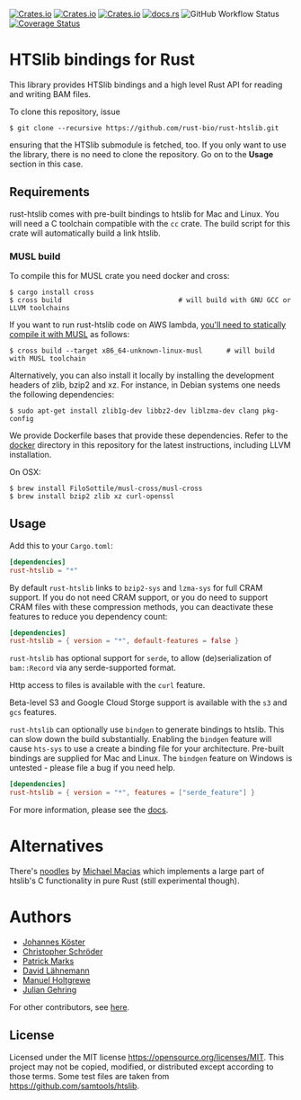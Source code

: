 [![Crates.io](https://img.shields.io/crates/d/rust-htslib.svg)](https://crates.io/crates/rust-htslib)
[![Crates.io](https://img.shields.io/crates/v/rust-htslib.svg)](https://crates.io/crates/rust-htslib)
[![Crates.io](https://img.shields.io/crates/l/rust-htslib.svg)](https://crates.io/crates/rust-htslib)
[![docs.rs](https://docs.rs/rust-htslib/badge.svg)](https://docs.rs/rust-htslib)
![GitHub Workflow Status](https://img.shields.io/github/workflow/status/rust-bio/rust-htslib/CI/master?label=tests)
[![Coverage Status](https://coveralls.io/repos/github/rust-bio/rust-htslib/badge.svg?branch=master)](https://coveralls.io/github/rust-bio/rust-htslib?branch=master)

# HTSlib bindings for Rust

This library provides HTSlib bindings and a high level Rust API for reading and writing BAM files.

To clone this repository, issue

```shell
$ git clone --recursive https://github.com/rust-bio/rust-htslib.git
```

ensuring that the HTSlib submodule is fetched, too.
If you only want to use the library, there is no need to clone the repository. Go on to the **Usage** section in this case.

## Requirements

rust-htslib comes with pre-built bindings to htslib for Mac and Linux. You will need a C toolchain compatible with the `cc` crate. The build script for this crate will automatically build a link htslib.


### MUSL build
To compile this for MUSL crate you need docker and cross:

```shell
$ cargo install cross
$ cross build 				              # will build with GNU GCC or LLVM toolchains
```

If you want to run rust-htslib code on AWS lambda, [you'll need to statically compile it with MUSL](https://github.com/awslabs/aws-lambda-rust-runtime/issues/17#issuecomment-577490373) as follows:

```shell
$ cross build --target x86_64-unknown-linux-musl      # will build with MUSL toolchain
```

Alternatively, you can also install it locally by installing the development headers of zlib, bzip2 and xz. For instance, in Debian systems one needs the following dependencies:

```shell
$ sudo apt-get install zlib1g-dev libbz2-dev liblzma-dev clang pkg-config
```

We provide Dockerfile bases that provide these dependencies. Refer to the [docker](https://github.com/rust-bio/rust-htslib/tree/master/docker) directory in this repository for the latest instructions, including LLVM installation.

On OSX:

```shell
$ brew install FiloSottile/musl-cross/musl-cross
$ brew install bzip2 zlib xz curl-openssl
```

## Usage

Add this to your `Cargo.toml`:
```toml
[dependencies]
rust-htslib = "*"
```

By default `rust-htslib` links to `bzip2-sys` and `lzma-sys` for full CRAM support. If you do not need CRAM support, or you do need to support CRAM files
with these compression methods, you can deactivate these features to reduce you dependency count:

```toml
[dependencies]
rust-htslib = { version = "*", default-features = false }
```

`rust-htslib` has optional support for `serde`, to allow (de)serialization of `bam::Record` via any serde-supported format.

Http access to files is available with the `curl` feature.

Beta-level S3 and Google Cloud Storge support is available with the `s3` and `gcs` features.

`rust-htslib` can optionally use `bindgen` to generate bindings to htslib. This can slow down the build substantially. Enabling the `bindgen` feature will 
cause `hts-sys` to use a create a binding file for your architecture. Pre-built bindings are supplied for Mac and Linux. The `bindgen` feature on Windows is untested - please file a bug if you need help.



```toml
[dependencies]
rust-htslib = { version = "*", features = ["serde_feature"] }
```

For more information, please see the [docs](https://docs.rs/rust-htslib).

# Alternatives

There's [noodles](https://github.com/zaeleus/noodles) by [Michael Macias](https://github.com/zaeleus) which implements a large part of htslib's C functionality in pure Rust (still experimental though).

# Authors

* [Johannes Köster](https://github.com/johanneskoester)
* [Christopher Schröder](https://github.com/christopher-schroeder)
* [Patrick Marks](https://github.com/pmarks)
* [David Lähnemann](https://github.com/dlaehnemann)
* [Manuel Holtgrewe](https://github.com/holtgrewe)
* [Julian Gehring](https://github.com/juliangehring)

For other contributors, see [here](https://github.com/rust-bio/rust-htslib/graphs/contributors).

## License

Licensed under the MIT license https://opensource.org/licenses/MIT. This project may not be copied, modified, or distributed except according to those terms.
Some test files are taken from https://github.com/samtools/htslib.
